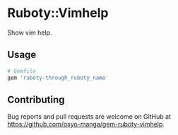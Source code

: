 # Ruboty::Vimhelp

Show vim help.

## Usage

```ruby
# Gemfile
gem 'ruboty-through_ruboty_name'
```

## Contributing

Bug reports and pull requests are welcome on GitHub at https://github.com/osyo-manga/gem-ruboty-vimhelp.
